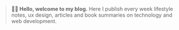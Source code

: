 > **👋🏽 Hello, welcome to my blog.**
> Here I publish every week lifestyle notes,
> ux design, articles and book summaries on technology and web
> development.